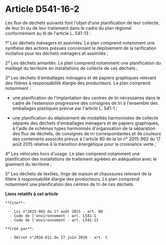 # Article D541-16-2

Les flux de déchets suivants font l'objet d'une planification de leur collecte, de leur tri ou de leur traitement dans le
cadre du plan régional conformément au III de l'article L. 541-13 :

1° Les déchets ménagers et assimilés. Le plan comprend notamment une synthèse des actions prévues concernant le déploiement
de la tarification incitative pour les déchets ménagers et assimilés ;

2° Les déchets amiantés. Le plan comprend notamment une planification du maillage du territoire en installations de collecte
de ces déchets ;

3° Les déchets d'emballages ménagers et de papiers graphiques relevant des filières à responsabilité élargie des producteurs.
Le plan comprend notamment :

- une planification de l'implantation des centres de tri nécessaires dans le cadre de l'extension progressive des consignes
de tri à l'ensemble des emballages plastiques prévue par l'article L. 541-1 ;

- une planification du déploiement de modalités harmonisées de collecte séparée des déchets d'emballages ménagers et de
papiers graphiques, à l'aide de schémas types harmonisés d'organisation de la séparation des flux de déchets, de consignes de
tri correspondantes et de couleurs des contenants associés prévus à l'article 80 de la loi n° 2015-992 du 17 août 2015
relative à la transition énergétique pour la croissance verte ;

4° Les véhicules hors d'usage. Le plan comprend notamment une planification des installations de traitement agréées en
adéquation avec le gisement du territoire ;

5° Les déchets de textiles, linge de maison et chaussures relevant de la filière à responsabilité élargie des producteurs. Le
plan comprend notamment une planification des centres de tri de ces déchets.

**Liens relatifs à cet article**

	**Cite**:

	  - Loi n°2015-992 du 17 août 2015 - art. 80
	  - Code de l'environnement - art. L541-1
	  - Code de l'environnement - art. L541-13

	**Créé par**:

	  - Décret n°2016-811 du 17 juin 2016 - art. 1

